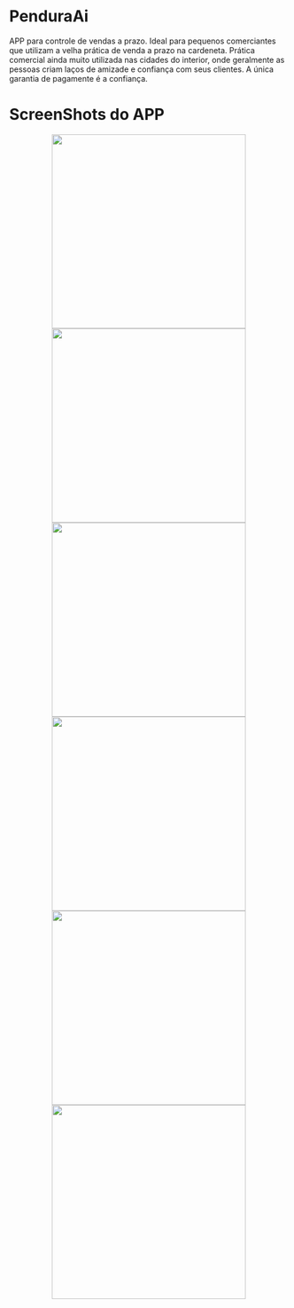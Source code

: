 # PenduraAi
APP para controle de vendas a prazo. 
Ideal para pequenos comerciantes que utilizam a velha prática de venda a prazo na cardeneta.
Prática comercial ainda muito utilizada nas cidades do interior, onde geralmente as pessoas criam laços de amizade e confiança
com seus clientes. A única garantia de pagamente é a confiança.

# ScreenShots do APP

<p align="center">
  <img src="https://raw.githubusercontent.com/carinapereira/PenduraAi/master/screenshotlogin.png" width="350"/>
  <img src="https://raw.githubusercontent.com/carinapereira/PenduraAi/master/screenshotclient.png" width="350"/>
  <img src="https://raw.githubusercontent.com/carinapereira/PenduraAi/master/screenshotvendas.png" width="350"/>
  <img src="https://raw.githubusercontent.com/carinapereira/PenduraAi/master/screenshotcadusu.png" width="350"/>
  <img src="https://raw.githubusercontent.com/carinapereira/PenduraAi/master/screenshotmov.png" width="350"/>
  <img src="https://raw.githubusercontent.com/carinapereira/PenduraAi/master/screenshotchart.png" width="350"/>
</p>
